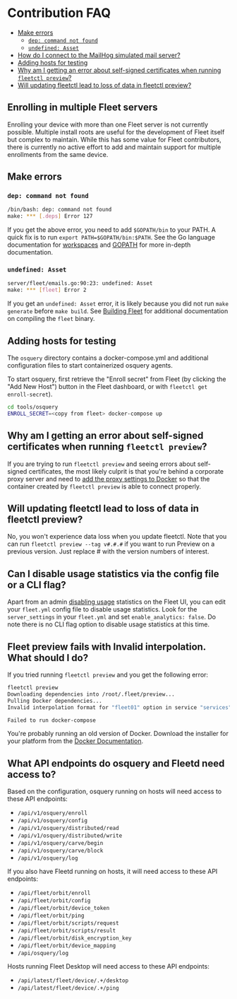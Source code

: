 # Contribution FAQ

- [Make errors](#make-errors)
  - [`dep: command not found`](#dep-command-not-found)
  - [`undefined: Asset`](#undefined-asset)
- [How do I connect to the MailHog simulated mail server?](#how-do-i-connect-to-the-mailhog-simulated-mail-server)
- [Adding hosts for testing](#adding-hosts-for-testing)
- [Why am I getting an error about self-signed certificates when running `fleetctl preview`?](#why-am-i-getting-an-error-about-self-signed-certificates-when-running-fleetctl-preview)
- [Will updating fleetctl lead to loss of data in fleetctl preview?](#will-updating-fleetctl-lead-to-loss-of-data-in-fleetctl-preview?)


## Enrolling in multiple Fleet servers
Enrolling your device with more than one Fleet server is not currently possible.  Multiple install roots are useful for the development of Fleet itself but complex to maintain.  While this has some value for Fleet contributors, there is currently no active effort to add and maintain support for multiple enrollments from the same device.

## Make errors

### `dep: command not found`

```sh
/bin/bash: dep: command not found
make: *** [.deps] Error 127
```

If you get the above error, you need to add `$GOPATH/bin` to your PATH. A quick fix is to run `export PATH=$GOPATH/bin:$PATH`.
See the Go language documentation for [workspaces](https://golang.org/doc/code.html#Workspaces) and [GOPATH](https://golang.org/doc/code.html#GOPATH) for more in-depth documentation.

### `undefined: Asset`

```sh
server/fleet/emails.go:90:23: undefined: Asset
make: *** [fleet] Error 2
```

If you get an `undefined: Asset` error, it is likely because you did not run `make generate` before `make build`. See [Building Fleet](https://fleetdm.com/docs/contributing/building-fleet) for additional documentation on compiling the `fleet` binary.

## Adding hosts for testing

The `osquery` directory contains a docker-compose.yml and additional configuration files to start containerized osquery agents.

To start osquery, first retrieve the "Enroll secret" from Fleet (by clicking the "Add New Host") button in the Fleet dashboard, or with `fleetctl get enroll-secret`).

```sh
cd tools/osquery
ENROLL_SECRET=<copy from fleet> docker-compose up
```

## Why am I getting an error about self-signed certificates when running `fleetctl preview`?

If you are trying to run `fleetctl preview` and seeing errors about self-signed certificates, the
most likely culprit is that you're behind a corporate proxy server and need to [add the proxy
settings to Docker](https://docs.docker.com/network/proxy/) so that the container created by
`fleetctl preview` is able to connect properly.

## Will updating fleetctl lead to loss of data in fleetctl preview?

No, you won't experience data loss when you update fleetctl. Note that you can run `fleetctl preview --tag v#.#.#` if you want to run Preview on a previous version. Just replace # with the version numbers of interest.

## Can I disable usage statistics via the config file or a CLI flag?
Apart from an admin [disabling usage](https://fleetdm.com/docs/using-fleet/usage-statistics#disable-usage-statistics) statistics on the Fleet UI, you can edit your `fleet.yml` config file to disable usage statistics. Look for the `server_settings` in your `fleet.yml` and set `enable_analytics: false`. Do note there is no CLI flag option to disable usage statistics at this time.

## Fleet preview fails with Invalid interpolation. What should I do?

If you tried running `fleetctl preview` and you get the following error:

```sh
fleetctl preview
Downloading dependencies into /root/.fleet/preview...
Pulling Docker dependencies...
Invalid interpolation format for "fleet01" option in service "services": "fleetdm/fleet:${FLEET_VERSION:-latest}"

Failed to run docker-compose
```

You're probably running an old version of Docker. Download the installer for your platform from the [Docker Documentation](https://docs.docker.com/compose/install/).

## What API endpoints do osquery and Fleetd need access to?

Based on the configuration, osquery running on hosts will need access to these API endpoints:

* `/api/v1/osquery/enroll`
* `/api/v1/osquery/config`
* `/api/v1/osquery/distributed/read`
* `/api/v1/osquery/distributed/write`
* `/api/v1/osquery/carve/begin`
* `/api/v1/osquery/carve/block`
* `/api/v1/osquery/log`

If you also have Fleetd running on hosts, it will need access to these API endpoints:

* `/api/fleet/orbit/enroll`
* `/api/fleet/orbit/config`
* `/api/fleet/orbit/device_token`
* `/api/fleet/orbit/ping`
* `/api/fleet/orbit/scripts/request`
* `/api/fleet/orbit/scripts/result`
* `/api/fleet/orbit/disk_encryption_key`
* `/api/fleet/orbit/device_mapping`
* `/api/osquery/log`

Hosts running Fleet Desktop will need access to these API endpoints:

* `/api/latest/fleet/device/.+/desktop`
* `/api/latest/fleet/device/.+/ping`

<meta name="description" value="Find commonly asked questions and answers about contributing to Fleet as part of our community.">
